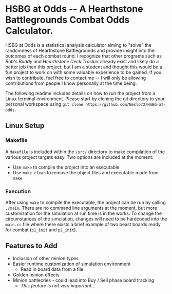 # HSBG at Odds -- A Hearthstone Battlegrounds Combat Odds Calculator.  
HSBG at Odds is a statistical analysis calculator aiming to "solve" the randomness of Hearthstone Battlegrounds and provide insight into the outcomes of each combat round.
I recognize that other programs such as *Bob's Buddy* and *Hearthstone Deck Tracker* already exist and likely do a better job than this project, 
but I am a student and thought this would be a fun project to work on with some valuable experience to be gained.
If you wish to contribute, feel free to contact me -- I will only be allowing contributions from people I know personally at the time being.

The following readme includes details on how to run the project from a Linux terminal environment.
Please start by cloning the git directory to your personal workspace using `git clone https://github.com/Neslo72/HSBG-at-odds`.

## Linux Setup
### Makefile
A `Makefile` is included within the `/src/` directory to make compilation of the various project targets easy.  Two options are included at the moment:
- Use `make` to compile the project into an executable
- Use `make clean` to remove the object files and executable made from `make`

### Execution
After using `make` to compile the executable, the project can be run by calling `./main`.  There are no command line arguments at the moment, but more customization for the simulation at run time is in the works.  To change the circumstances of the simulation, changes will need to be hardcoded into the `main.cc` file where there exists a brief example of two beast boards ready for combat (`p1_init` and `p2_init`).

## Features to Add
- Inclusion of other minion types
- Easier runtime customization of simulation environment
  - Read in board data from a file
- Golden minion effects
- Minion battlecries - could lead into Buy / Sell phase board tracking
  - *This feature is not very important...*
